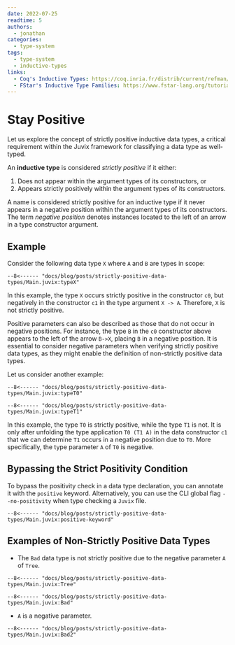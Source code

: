 ```yaml
---
date: 2022-07-25
readtime: 5
authors:
  - jonathan
categories:
  - type-system
tags:
  - type-system
  - inductive-types
links:
  - Coq's Inductive Types: https://coq.inria.fr/distrib/current/refman/language/core/inductive.html
  - FStar's Inductive Type Families: https://www.fstar-lang.org/tutorial/book/part2/part2_inductive_type_families.html
---
```


# Stay Positive

Let us explore the concept of strictly positive inductive data types, a critical requirement within the Juvix framework for classifying a data type as well-typed.

An **inductive type** is considered _strictly positive_ if it either:

1. Does not appear within the argument types of its constructors, or
2. Appears strictly positively within the argument types of its constructors.

A name is considered strictly positive for an inductive type if it never appears
in a negative position within the argument types of its constructors. The term
_negative position_ denotes instances located to the left of an arrow in a type
constructor argument.

<!-- more -->

## Example

Consider the following data type `X` where `A` and `B` are types in scope:

```juvix
--8<------ "docs/blog/posts/strictly-positive-data-types/Main.juvix:typeX"
```

In this example, the type `X` occurs strictly positive in the constructor `c0`,
but negatively in the constructor `c1` in the type argument `X -> A`. Therefore,
`X` is not strictly positive.

Positive parameters can also be described as those that do not occur in negative
positions. For instance, the type `B` in the `c0` constructor above appears to
the left of the arrow `B->X`, placing `B` in a negative position. It is
essential to consider negative parameters when verifying strictly positive data
types, as they might enable the definition of non-strictly positive data types.

Let us consider another example:

```juvix
--8<------ "docs/blog/posts/strictly-positive-data-types/Main.juvix:typeT0"
```

```juvix
--8<------ "docs/blog/posts/strictly-positive-data-types/Main.juvix:typeT1"
```

In this example, the type `T0` is strictly positive, while the type `T1` is not.
It is only after unfolding the type application `T0 (T1 A)` in the data
constructor `c1` that we can determine `T1` occurs in a negative position due to
`T0`. More specifically, the type parameter `A` of `T0` is negative.

## Bypassing the Strict Positivity Condition

To bypass the positivity check in a data type declaration, you can annotate it
with the `positive` keyword. Alternatively, you can use the CLI global flag
`--no-positivity` when type checking a `Juvix` file.

```juvix
--8<------ "docs/blog/posts/strictly-positive-data-types/Main.juvix:positive-keyword"
```

## Examples of Non-Strictly Positive Data Types

- The `Bad` data type is not strictly positive due to the negative parameter `A`
  of `Tree`.

```juvix
--8<------ "docs/blog/posts/strictly-positive-data-types/Main.juvix:Tree"
```

```juvix
--8<------ "docs/blog/posts/strictly-positive-data-types/Main.juvix:Bad"
```

- `A` is a negative parameter.

```juvix
--8<------ "docs/blog/posts/strictly-positive-data-types/Main.juvix:Bad2"
```
